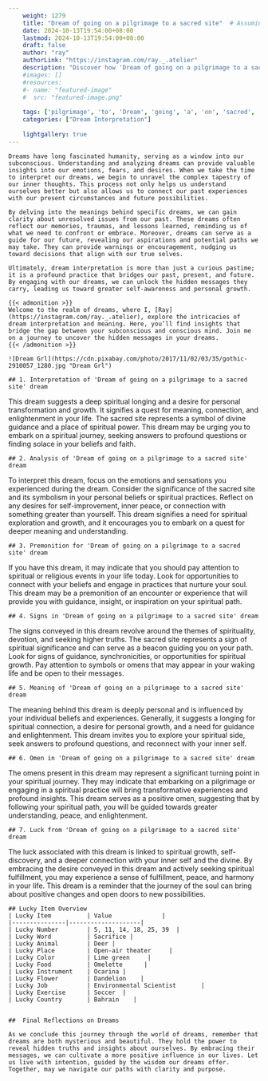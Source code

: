 ```yaml
---
    weight: 1279
    title: "Dream of going on a pilgrimage to a sacred site"  # Assuming 'title' column exists
    date: 2024-10-13T19:54:00+08:00
    lastmod: 2024-10-13T19:54:00+08:00
    draft: false
    author: "ray"
    authorLink: "https://instagram.com/ray._.atelier"
    description: "Discover how 'Dream of going on a pilgrimage to a sacred site' can interpret your future and uncover its significant meanings in your life."
    #images: []
    #resources:
    #- name: "featured-image"
    #  src: "featured-image.png"
    
    tags: ['pilgrimage', 'to', 'Dream', 'going', 'a', 'on', 'sacred', 'site', 'of']
    categories: ["Dream Interpretation"]
    
    lightgallery: true
---
```

    
    Dreams have long fascinated humanity, serving as a window into our subconscious. Understanding and analyzing dreams can provide valuable insights into our emotions, fears, and desires. When we take the time to interpret our dreams, we begin to unravel the complex tapestry of our inner thoughts. This process not only helps us understand ourselves better but also allows us to connect our past experiences with our present circumstances and future possibilities.
    
    By delving into the meanings behind specific dreams, we can gain clarity about unresolved issues from our past. These dreams often reflect our memories, traumas, and lessons learned, reminding us of what we need to confront or embrace. Moreover, dreams can serve as a guide for our future, revealing our aspirations and potential paths we may take. They can provide warnings or encouragement, nudging us toward decisions that align with our true selves.
    
    Ultimately, dream interpretation is more than just a curious pastime; it is a profound practice that bridges our past, present, and future. By engaging with our dreams, we can unlock the hidden messages they carry, leading us toward greater self-awareness and personal growth.
    
    {{< admonition >}}
    Welcome to the realm of dreams, where I, [Ray](https://instagram.com/ray._.atelier), explore the intricacies of dream interpretation and meaning. Here, you’ll find insights that bridge the gap between your subconscious and conscious mind. Join me on a journey to uncover the hidden messages in your dreams.
    {{< /admonition >}}
    
    ![Dream Grl](https://cdn.pixabay.com/photo/2017/11/02/03/35/gothic-2910057_1280.jpg "Dream Grl")
    
    ## 1. Interpretation of 'Dream of going on a pilgrimage to a sacred site' dream
    
This dream suggests a deep spiritual longing and a desire for personal transformation and growth. It signifies a quest for meaning, connection, and enlightenment in your life. The sacred site represents a symbol of divine guidance and a place of spiritual power. This dream may be urging you to embark on a spiritual journey, seeking answers to profound questions or finding solace in your beliefs and faith.
    
    ## 2. Analysis of 'Dream of going on a pilgrimage to a sacred site' dream
    
To interpret this dream, focus on the emotions and sensations you experienced during the dream. Consider the significance of the sacred site and its symbolism in your personal beliefs or spiritual practices. Reflect on any desires for self-improvement, inner peace, or connection with something greater than yourself. This dream signifies a need for spiritual exploration and growth, and it encourages you to embark on a quest for deeper meaning and understanding.
    
    ## 3. Premonition for 'Dream of going on a pilgrimage to a sacred site' dream
    
If you have this dream, it may indicate that you should pay attention to spiritual or religious events in your life today. Look for opportunities to connect with your beliefs and engage in practices that nurture your soul. This dream may be a premonition of an encounter or experience that will provide you with guidance, insight, or inspiration on your spiritual path.
    
    ## 4. Signs in 'Dream of going on a pilgrimage to a sacred site' dream
    
The signs conveyed in this dream revolve around the themes of spirituality, devotion, and seeking higher truths. The sacred site represents a sign of spiritual significance and can serve as a beacon guiding you on your path. Look for signs of guidance, synchronicities, or opportunities for spiritual growth. Pay attention to symbols or omens that may appear in your waking life and be open to their messages.
    
    ## 5. Meaning of 'Dream of going on a pilgrimage to a sacred site' dream
    
The meaning behind this dream is deeply personal and is influenced by your individual beliefs and experiences. Generally, it suggests a longing for spiritual connection, a desire for personal growth, and a need for guidance and enlightenment. This dream invites you to explore your spiritual side, seek answers to profound questions, and reconnect with your inner self.
    
    ## 6. Omen in 'Dream of going on a pilgrimage to a sacred site' dream
    
The omens present in this dream may represent a significant turning point in your spiritual journey. They may indicate that embarking on a pilgrimage or engaging in a spiritual practice will bring transformative experiences and profound insights. This dream serves as a positive omen, suggesting that by following your spiritual path, you will be guided towards greater understanding, peace, and enlightenment.
    
    ## 7. Luck from 'Dream of going on a pilgrimage to a sacred site' dream
    
The luck associated with this dream is linked to spiritual growth, self-discovery, and a deeper connection with your inner self and the divine. By embracing the desire conveyed in this dream and actively seeking spiritual fulfillment, you may experience a sense of fulfillment, peace, and harmony in your life. This dream is a reminder that the journey of the soul can bring about positive changes and open doors to new possibilities.
    
    ## Lucky Item Overview
    | Lucky Item          | Value              |
    |---------------|--------------------|
    | Lucky Number        | 5, 11, 14, 18, 25, 39  |
    | Lucky Word          | Sacrifice |
    | Lucky Animal        | Deer |
    | Lucky Place         | Open-air theater     |
    | Lucky Color         | Lime green     |
    | Lucky Food          | Omelette      |
    | Lucky Instrument    | Ocarina |
    | Lucky Flower        | Dandelion    |
    | Lucky Job           | Environmental Scientist       |
    | Lucky Exercise      | Soccer  |
    | Lucky Country       | Bahrain    |
    
    
    ##  Final Reflections on Dreams
    
    As we conclude this journey through the world of dreams, remember that dreams are both mysterious and beautiful. They hold the power to reveal hidden truths and insights about ourselves. By embracing their messages, we can cultivate a more positive influence in our lives. Let us live with intention, guided by the wisdom our dreams offer. Together, may we navigate our paths with clarity and purpose.
    